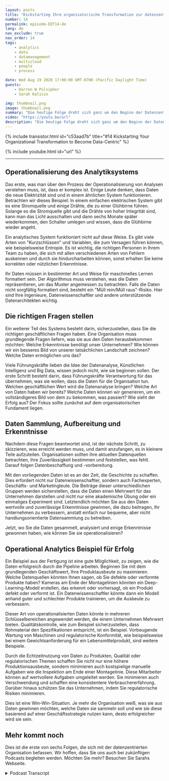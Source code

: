 ```yaml
---
layout: posts
title: "Kickstarting Ihre organisatorische Transformation zur datenzentrierten Ausrichtung"
number: 14
permalink: episode-EDT14-de
lang: de
nav_exclude: true
nav_order: 14
tags:
    - analytics
    - data
    - datamanagement
    - multicloud
    - people
    - process

date: Wed Aug 19 2020 17:00:00 GMT-0700 (Pacific Daylight Time)
guests:
    - Darren W Pulsipher
    - Sarah Kalicin

img: thumbnail.png
image: thumbnail.png
summary: "Die heutige Folge dreht sich ganz um den Beginn der Datenzentrierung in Ihrer Organisation und den Mehrwert, den dies bringen kann. Darrens besonderer Gast ist Sarah Kalicin, führende Datenwissenschaftlerin für Rechenzentren bei Intel."
video: "https://youtu.be/url"
description: "Die heutige Folge dreht sich ganz um den Beginn der Datenzentrierung in Ihrer Organisation und den Mehrwert, den dies bringen kann. Darrens besonderer Gast ist Sarah Kalicin, führende Datenwissenschaftlerin für Rechenzentren bei Intel."
---
```


<div>
{% include transistor.html id="c53aad7b" title="#14 Kickstarting Your Organizational Transformation to Become Data-Centric" %}

{% include youtube.html id="url" %}
</div>

---

## Operationalisierung des Analytiksystems

Das erste, was man über den Prozess der Operationalisierung von Analysen verstehen muss, ist, dass er komplex ist. Einige Leute denken, dass Daten die neue Elektrizität sind und in einem ähnlichen System funktionieren. Betrachten wir dieses Beispiel: In einem einfachen elektrischen System gibt es eine Stromquelle und einige Drähte, die zu einer Glühbirne führen. Solange es die Stromquelle gibt und die Drähte von hoher Integrität sind, kann man das Licht ausschalten und dann sechs Monate später wiederkommen, den Schalter umlegen und wissen, dass die Glühbirne wieder angeht.

Ein analytisches System funktioniert nicht auf diese Weise. Es gibt viele Arten von "Kurzschlüssen" und Variablen, die zum Versagen führen können, wie beispielsweise Entropie. Es ist wichtig, die richtigen Personen in Ihrem Team zu haben, die sich mit allen verschiedenen Arten von Fehlern auskennen und durch sie hindurcharbeiten können, sonst erhalten Sie keine korrekten oder nützlichen Erkenntnisse.

Ihr Daten müssen in bestimmter Art und Weise für maschinelles Lernen formatiert sein. Der Algorithmus muss verstehen, was die Daten repräsentieren, um das Muster angemessen zu betrachten. Falls die Daten nicht sorgfältig formatiert sind, besteht ein "Müll rein/Müll raus"-Risiko. Hier sind Ihre Ingenieure, Datenwissenschaftler und andere unterstützende Datenarchitekten wichtig.

## Die richtigen Fragen stellen

Ein weiterer Teil des Systems besteht darin, sicherzustellen, dass Sie die richtigen geschäftlichen Fragen haben. Eine Organisation muss grundlegende Fragen liefern, was sie aus den Daten herausbekommen möchten: Welche Erkenntnisse benötigt unser Unternehmen? Wie können wir ein besseres Bild von unserer tatsächlichen Landschaft zeichnen? Welche Daten ermöglichen uns das?

Viele Führungskräfte lieben die Idee der Datenanalyse, Künstlichen Intelligenz und Big Data, wissen jedoch nicht, wie sie beginnen sollen. Der erste Schritt besteht darin, dass Führungskräfte Verantwortung für das übernehmen, was sie wollen, dass die Daten für die Organisation tun. Welchen geschäftlichen Wert wird die Datenanalyse bringen? Welche Art von Daten haben wir bereits? Welche Daten können wir generieren, um ein vollständigeres Bild von dem zu bekommen, was passiert? Wie sieht der Erfolg aus? Der Fokus sollte zunächst auf dem organisatorischen Fundament liegen.

## Daten Sammlung, Aufbereitung und Erkenntnisse

Nachdem diese Fragen beantwortet sind, ist der nächste Schritt, zu skizzieren, was erreicht werden muss, und damit anzufangen, es in kleinere Teile aufzuteilen. Organisationen sollten ihre aktuellen Datenquellen betrachten, ihre Zuverlässigkeit bestimmen und feststellen, was fehlt. Darauf folgen Datenbeschaffung und -vorbereitung.

Mit den vorliegenden Daten ist es an der Zeit, die Geschichte zu schaffen. Dies erfordert nicht nur Datenwissenschaftler, sondern auch Fachexperten, Geschäfts- und Marketingleute. Die Beiträge dieser unterschiedlichen Gruppen werden sicherstellen, dass die Daten einen Mehrwert für das Unternehmen darstellen und nicht nur eine akademische Übung oder ein einmaliges Experiment sind. Letztendlich möchten Sie aus den Daten wertvolle und zuverlässige Erkenntnisse gewinnen, die dazu beitragen, Ihr Unternehmen zu verbessern, anstatt einfach nur bequeme, aber nicht handlungsorientierte Datensammlung zu betreiben.

Jetzt, wo Sie die Daten gesammelt, analysiert und einige Erkenntnisse gewonnen haben, wie können Sie sie operationalisieren?

## Operational Analytics Beispiel für Erfolg

Ein Beispiel aus der Fertigung ist eine gute Möglichkeit, zu zeigen, wie die Daten erfolgreich durch die Pipeline arbeiten. Beginnen Sie mit dem grundlegenden Geschäftswert, Ihre Produktausbeute zu maximieren. Welche Datenquellen könnten Ihnen sagen, ob Sie defekte oder verformte Produkte haben? Kameras am Ende der Montagelinien könnten ein Deep-Learning-Modell erstellen, das erkennt oder vorhersagt, ob ein Produkt defekt oder verformt ist. Ein Datenwissenschaftler könnte dann ein Modell anhand guter und schlechter Produkte trainieren, um die Ausbeute zu verbessern.

Dieser Art von operationalisierten Daten könnte in mehreren Schlüsselbereichen angewendet werden, die einem Unternehmen Mehrwert bieten. Qualitätskontrolle, wie zum Beispiel sicherzustellen, dass Rohmaterial den Spezifikationen entspricht, ist ein Beispiel. Vorbeugende Wartung von Maschinen und regulatorische Konformität, wie beispielsweise bei einem Gewichtsanforderung für ein Lebensmittelprodukt, sind weitere Beispiele.

Durch die Echtzeitnutzung von Daten zu Produkten, Qualität oder regulatorischen Themen schaffen Sie nicht nur eine höhere Produktionsausbeute, sondern minimieren auch kostspielige manuelle Aufgaben wie die Inspektion am Ende einer Montagelinie. Diese Mitarbeiter können auf wertvollere Aufgaben umgeleitet werden. Sie minimieren auch Verschwendung und schaffen eine konsistentere Verbrauchererfahrung. Darüber hinaus schützen Sie das Unternehmen, indem Sie regulatorische Risiken minimieren.

Dies ist eine Win-Win-Situation. Je mehr die Organisation weiß, was sie aus Daten gewinnen möchten, welche Daten sie sammeln soll und wie sie diese basierend auf einer Geschäftsstrategie nutzen kann, desto erfolgreicher wird sie sein.

## Mehr kommt noch

Dies ist die erste von sechs Folgen, die sich mit der datenzentrierten Organisation befassen. Wir hoffen, dass Sie uns auch bei zukünftigen Podcasts begleiten werden. Möchten Sie mehr? Besuchen Sie Sarahs Webseite.



<details>
<summary> Podcast Transcript </summary>

<p></p>

</details>
